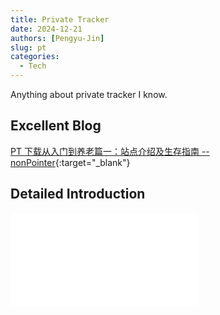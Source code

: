 ```yaml
---
title: Private Tracker
date: 2024-12-21
authors: [Pengyu-Jin]
slug: pt
categories:
  - Tech
---
```


Anything about private tracker I know.
<!-- more -->

## Excellent Blog

[PT 下载从入门到养老篇一：站点介绍及生存指南 -- nonPointer](https://iecho.cc/2019/01/09/PT-%E4%B8%8B%E8%BD%BD%E4%BB%8E%E5%85%A5%E9%97%A8%E5%88%B0%E5%85%BB%E8%80%81/){:target="_blank"}

## Detailed Introduction


<object data="../pdf_collection/从零开始玩PT_V1.0.pdf" type="application/pdf" width="100%" height="800">
    <embed src="../pdf_collection/从零开始玩PT_V1.0.pdf" type="application/pdf" />
</object>
